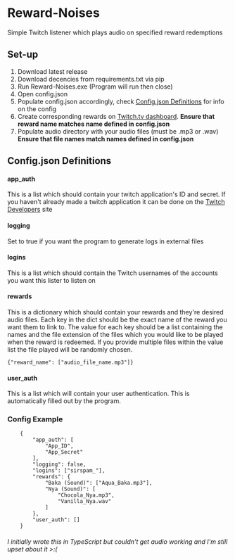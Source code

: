 # Reward-Noises

Simple Twitch listener which plays audio on specified reward redemptions

## Set-up

 1. Download latest release
 2. Download decencies from requirements.txt via pip
 3. Run Reward-Noises.exe (Program will run then close)
 4. Open config.json
 5. Populate config.json accordingly, check [Config.json Definitions](#Configjson-Definitions) for info on the config
 6. Create corresponding rewards on [Twitch.tv dashboard](https://dashboard.twitch.tv/). **Ensure that reward name matches name defined in config.json**
6. Populate audio directory with your audio files (must be .mp3 or .wav) **Ensure that file names match names defined in config.json**

## Config.json Definitions
#### app_auth
This is a list which should contain your twitch application's ID and secret. If you haven't already made a twitch application it can be done on the [Twitch Developers](https://dev.twitch.tv/console/apps/create) site
#### logging
Set to true if you want the program to generate logs in external files
#### logins
This is a list which should contain the Twitch usernames of the accounts you want this lister to listen on
#### rewards
This is a dictionary which should contain your rewards and they're desired audio files.
Each key in the dict should be the exact name of the reward you want them to link to. The value for each key should be a list containing the names and the file extension of the files which you would like to be played when the reward is redeemed.
If you provide multiple files within the value list the file played will be randomly chosen.

    {"reward_name": ["audio_file_name.mp3"]}

#### user_auth
This is a list which will contain your user authentication. This is automatically filled out by the program. 
### Config Example
        {
            "app_auth": [
                "App_ID",
                "App_Secret"
            ],
            "logging": false,
            "logins": ["sirspam_"],
            "rewards": {
                "Baka (Sound)": ["Aqua_Baka.mp3"],
                "Nya (Sound)": [
                    "Chocola_Nya.mp3",
                    "Vanilla_Nya.wav"
                ]
            },
            "user_auth": []
        }
###### *I initially wrote this in TypeScript but couldn't get audio working and I'm still upset about it >:(*
